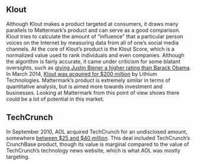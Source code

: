 ## Klout 

Although Klout makes a product targeted at consumers, it draws many parallels to Mattermark’s product and can serve as a good comparison. Klout tries to calculate the amount of “influence” that a particular person voices on the Internet by measuring data from all of one’s social media channels. At the core of Klout’s product is the Klout Score, which is a normalized value used to rank individuals and even companies. Although the algorithm is fairly accurate, it came under criticism for some blatant oversights, such as [giving Justin Biener a higher rating than Barack Obama](http://mashable.com/2012/04/20/klout-time-magazine-100/). In March 2014, [Klout was acquired for $200 million](http://tech.fortune.cnn.com/2014/03/26/klout-acquired-for-200-million-by-lithium-technologies/) by Lithium Technologies. Mattermark’s product is extremely similar in terms of quantitative analysis, but is aimed more towards investment and businesses. Looking at Mattermark from this point of view shows there could be a lot of potential in this market.

## TechCrunch

In September 2010, AOL acquired TechCrunch for an undisclosed amount, somewhere [between $25 and $40 million](http://www.businessinsider.com/aol-techcrunch-price-25-million-2010-9). This deal included TechCrunch’s CrunchBase product, though its value is marginal compared to the value of TechCrunch’s technology news website, which is what AOL was mostly targeting.


